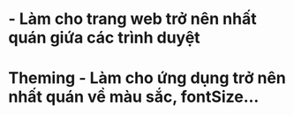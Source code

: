 # <CssBaseLine> - Làm cho trang web trở nên nhất quán giứa các trình duyệt

# Theming - Làm cho ứng dụng trở nên nhất quán về màu sắc, fontSize...
